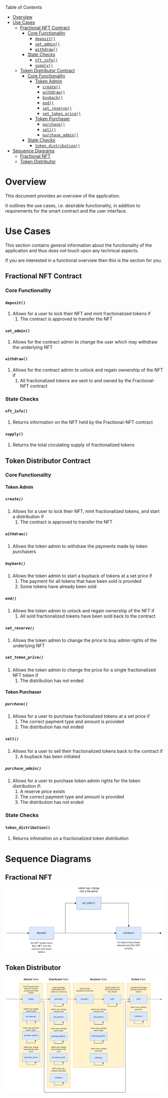 Table of Contents
- [Overview](#overview)
- [Use Cases](#use-cases)
    - [Fractional NFT Contract](#fractional-nft-contract)
        - [Core Functionality](#core-functionality)
            - [`deposit()`](#deposit)
            - [`set_admin()`](#set_admin)
            - [`withdraw()`](#withdraw)
        - [State Checks](#state-checks)
            - [`nft_info()`](#nft_info)
            - [`supply()`](#supply)
    - [Token Distributor Contract](#token-distributor-contract)
        - [Core Functionality](#core-functionality-1)
            - [Token Admin](#token-admin)
                - [`create()`](#create)
                - [`withdraw()`](#withdraw-1)
                - [`buyback()`](#buyback)
                - [`end()`](#end)
                - [`set_reserve()`](#set_reserve)
                - [`set_token_price()`](#set_token_price)
            - [Token Purchaser](#token-purchaser)
                - [`purchase()`](#purchase)
                - [`sell()`](#sell)
                - [`purchase_admin()`](#purchase_admin)
        - [State Checks](#state-checks-1)
            - [`token_distribution()`](#token_distribution)
- [Sequence Diagrams](#sequence-diagrams)
    - [Fractional NFT](#fractional-nft)
    - [Token Distributor](#token-distributor)

# Overview

This document provides an overview of the application.

It outlines the use cases, i.e. desirable functionality, in addition to requirements for the smart contract and the user interface.

# Use Cases

This section contains general information about the functionality of the application and thus does not touch upon any technical aspects.

If you are interested in a functional overview then this is the section for you.

## Fractional NFT Contract

### Core Functionality

#### `deposit()`

1. Allows for a user to lock their NFT and mint fractionalized tokens if
    1. The contract is approved to transfer the NFT

#### `set_admin()`

1. Allows for the contract admin to change the user which may withdraw the underlying NFT

#### `withdraw()`

1. Allows for the contract admin to unlock and regain ownership of the NFT if
    1. All fractionalized tokens are sent to and owned by the Fractional-NFT contract

### State Checks

#### `nft_info()`

1. Returns information on the NFT held by the Fractional-NFT contract

#### `supply()`

1.  Returns the total circulating supply of fractionalized tokens

## Token Distributor Contract

### Core Functionality

#### Token Admin

##### `create()`

1. Allows for a user to lock their NFT, mint fractionalized tokens, and start a distribution if
    1. The contract is approved to transfer the NFT

##### `withdraw()`

1. Allows the token admin to withdraw the payments made by token purchasers

##### `buyback()`

1. Allows the token admin to start a buyback of tokens at a set price if
    1. The payment for all tokens that have been sold is provided
    2. Some tokens have already been sold

##### `end()`

1. Allows the token admin to unlock and regain ownership of the NFT if
    1. All sold fractionalized tokens have been sold back to the contract

##### `set_reserve()`

1. Allows the token admin to change the price to buy admin rights of the underlying NFT

##### `set_token_price()`

1. Allows the token admin to change the price for a single fractionalized NFT token if
    1. The distribution has not ended

#### Token Purchaser

##### `purchase()`

1. Allows for a user to purchase fractionalized tokens at a set price if
    1. The correct payment type and amount is provided
    2. The distribution has not ended

##### `sell()`

1. Allows for a user to sell their fractionalized tokens back to the contract if
    1. A buyback has been initiated

##### `purchase_admin()`

1. Allows for a user to purchase token admin rights for the token distribution if:
    1. A reserve price exists
    2. The correct payment type and amount is provided
    3. The distribution has not ended

### State Checks

#### `token_distribution()`

1.  Returns infomation on a fractionalized token distribution

# Sequence Diagrams

## Fractional NFT

![Fractional NFT Sequence Diagram](.docs/f-NFT.png)

## Token Distributor

![Token Distributor Sequence Diagram](.docs/token-distribution.png)
